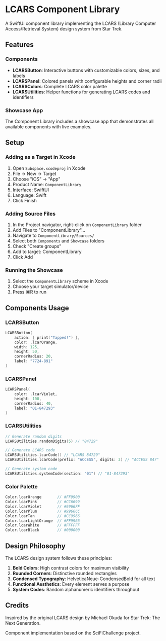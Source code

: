 # LCARS Component Library

A SwiftUI component library implementing the LCARS (Library Computer Access/Retrieval System) design system from Star Trek.

## Features

### Components

- **LCARSButton**: Interactive buttons with customizable colors, sizes, and labels
- **LCARSPanel**: Colored panels with configurable heights and corner radii
- **LCARSColors**: Complete LCARS color palette
- **LCARSUtilities**: Helper functions for generating LCARS codes and identifiers

### Showcase App

The Component Library includes a showcase app that demonstrates all available components with live examples.

## Setup

### Adding as a Target in Xcode

1. Open `Subspace.xcodeproj` in Xcode
2. File → New → Target
3. Choose "iOS" → "App"
4. Product Name: `ComponentLibrary`
5. Interface: SwiftUI
6. Language: Swift
7. Click Finish

### Adding Source Files

1. In the Project navigator, right-click on `ComponentLibrary` folder
2. Add Files to "ComponentLibrary"...
3. Navigate to `ComponentLibrary/Sources/`
4. Select both `Components` and `Showcase` folders
5. Check "Create groups"
6. Add to target: ComponentLibrary
7. Click Add

### Running the Showcase

1. Select the `ComponentLibrary` scheme in Xcode
2. Choose your target simulator/device
3. Press ⌘R to run

## Components Usage

### LCARSButton

```swift
LCARSButton(
    action: { print("Tapped!") },
    color: .lcarOrange,
    width: 125,
    height: 50,
    cornerRadius: 20,
    label: "7724-891"
)
```

### LCARSPanel

```swift
LCARSPanel(
    color: .lcarViolet,
    height: 100,
    cornerRadius: 40,
    label: "01-847293"
)
```

### LCARSUtilities

```swift
// Generate random digits
LCARSUtilities.randomDigits(5) // "84729"

// Generate LCARS code
LCARSUtilities.lcarCode() // "LCARS 84729"
LCARSUtilities.lcarCode(prefix: "ACCESS", digits: 3) // "ACCESS 847"

// Generate system code
LCARSUtilities.systemCode(section: "01") // "01-847293"
```

### Color Palette

```swift
Color.lcarOrange       // #FF9900
Color.lcarPink         // #CC6699
Color.lcarViolet       // #9966FF
Color.lcarPlum         // #9966CC
Color.lcarTan          // #CC9966
Color.lcarLightOrange  // #FF9966
Color.lcarWhite        // #FFFFFF
Color.lcarBlack        // #000000
```

## Design Philosophy

The LCARS design system follows these principles:

1. **Bold Colors**: High contrast colors for maximum visibility
2. **Rounded Corners**: Distinctive rounded rectangles
3. **Condensed Typography**: HelveticaNeue-CondensedBold for all text
4. **Functional Aesthetics**: Every element serves a purpose
5. **System Codes**: Random alphanumeric identifiers throughout

## Credits

Inspired by the original LCARS design by Michael Okuda for Star Trek: The Next Generation.

Component implementation based on the SciFiChallenge project.
